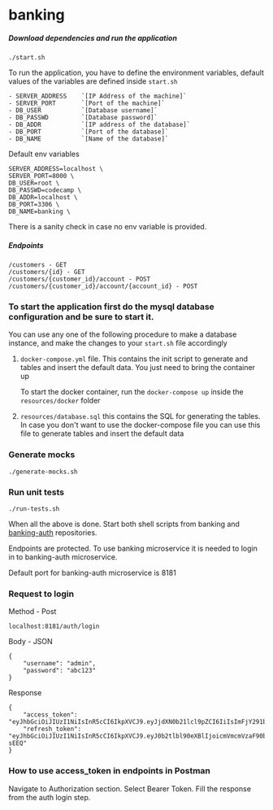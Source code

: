 # banking
##### Download dependencies and run the application
```
./start.sh
```
To run the application, you have to define the environment variables, default values of the variables are defined inside `start.sh`

```
- SERVER_ADDRESS    `[IP Address of the machine]`
- SERVER_PORT       `[Port of the machine]`
- DB_USER           `[Database username]`
- DB_PASSWD         `[Database password]`
- DB_ADDR           `[IP address of the database]`
- DB_PORT           `[Port of the database]`
- DB_NAME           `[Name of the database]`
```

Default env variables 

```
SERVER_ADDRESS=localhost \
SERVER_PORT=8000 \
DB_USER=root \
DB_PASSWD=codecamp \
DB_ADDR=localhost \
DB_PORT=3306 \
DB_NAME=banking \
```

There is a sanity check in case no env variable is provided.

##### Endpoints
```
/customers - GET
/customers/{id} - GET
/customers/{customer_id}/account - POST
/customers/{customer_id}/account/{account_id} - POST

```

### To start the application first do the mysql database configuration and be sure to start it.

You can use any one of the following procedure to make a database instance, and make the changes to your `start.sh` file accordingly 
1. `docker-compose.yml` file. This contains the init script to generate and tables and insert the default data. You just need to bring the container up

    To start the docker container, run the `docker-compose up` inside the `resources/docker` folder
 
2. `resources/database.sql` this contains the SQL for generating the tables. In case you don't want to use the docker-compose file you can use this file to generate tables and insert the default data

### Generate mocks
`./generate-mocks.sh`

### Run unit tests
  `./run-tests.sh`

When all the above is done. Start both shell scripts from banking and [banking-auth](https://github.com/georgegeorgiev0/banking-auth) repositories.

Endpoints are protected. To use banking microservice it is needed to login in to banking-auth microservice.

Default port for banking-auth microservice is 8181

### Request to login
Method - Post

```
localhost:8181/auth/login
```

Body - JSON

```
{
    "username": "admin",
    "password": "abc123"
}
```

Response 

```
{
    "access_token": "eyJhbGciOiJIUzI1NiIsInR5cCI6IkpXVCJ9.eyJjdXN0b21lcl9pZCI6IiIsImFjY291bnRzIjpudWxsLCJ1c2VybmFtZSI6ImFkbWluIiwicm9sZSI6ImFkbWluIiwiZXhwIjoxNjcxNTMyMjMyfQ.It8zFPJljG3IVTjufW4fEycVWLEmAf9HtQjTez2mfm8",
    "refresh_token": "eyJhbGciOiJIUzI1NiIsInR5cCI6IkpXVCJ9.eyJ0b2tlbl90eXBlIjoicmVmcmVzaF90b2tlbiIsImNpZCI6IiIsImFjY291bnRzIjpudWxsLCJ1biI6ImFkbWluIiwicm9sZSI6ImFkbWluIiwiZXhwIjoxNjc0MTIwNjMyfQ.sDQFaDBSGRXsxaJBZF79QC9qbVmVjgHjVF5NfS-sEEQ"
}
```

### How to use access_token in endpoints in Postman

Navigate to Authorization section. Select Bearer Token. Fill the response from the auth login step.



